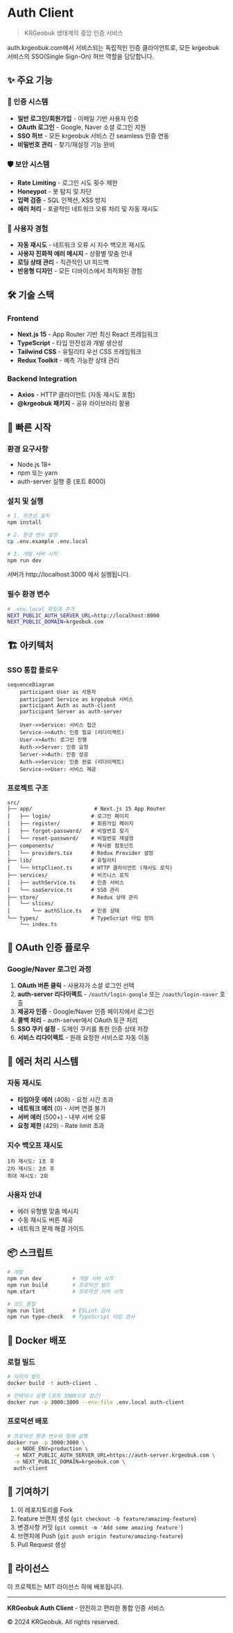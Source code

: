 # Auth Client

> KRGeobuk 생태계의 중앙 인증 서비스

auth.krgeobuk.com에서 서비스되는 독립적인 인증 클라이언트로, 모든 krgeobuk 서비스의 SSO(Single Sign-On) 허브 역할을 담당합니다.

## ✨ 주요 기능

### 🔐 인증 시스템
- **일반 로그인/회원가입** - 이메일 기반 사용자 인증
- **OAuth 로그인** - Google, Naver 소셜 로그인 지원
- **SSO 허브** - 모든 krgeobuk 서비스 간 seamless 인증 연동
- **비밀번호 관리** - 찾기/재설정 기능 완비

### 🛡️ 보안 시스템
- **Rate Limiting** - 로그인 시도 횟수 제한
- **Honeypot** - 봇 탐지 및 차단
- **입력 검증** - SQL 인젝션, XSS 방지
- **에러 처리** - 포괄적인 네트워크 오류 처리 및 자동 재시도

### 🎯 사용자 경험
- **자동 재시도** - 네트워크 오류 시 지수 백오프 재시도
- **사용자 친화적 에러 메시지** - 상황별 맞춤 안내
- **로딩 상태 관리** - 직관적인 UI 피드백
- **반응형 디자인** - 모든 디바이스에서 최적화된 경험

## 🛠 기술 스택

### Frontend
- **Next.js 15** - App Router 기반 최신 React 프레임워크
- **TypeScript** - 타입 안전성과 개발 생산성
- **Tailwind CSS** - 유틸리티 우선 CSS 프레임워크
- **Redux Toolkit** - 예측 가능한 상태 관리

### Backend Integration
- **Axios** - HTTP 클라이언트 (자동 재시도 포함)
- **@krgeobuk 패키지** - 공유 라이브러리 활용

## 🚀 빠른 시작

### 환경 요구사항
- Node.js 18+ 
- npm 또는 yarn
- auth-server 실행 중 (포트 8000)

### 설치 및 실행
```bash
# 1. 의존성 설치
npm install

# 2. 환경 변수 설정
cp .env.example .env.local

# 3. 개발 서버 시작
npm run dev
```

서버가 http://localhost:3000 에서 실행됩니다.

### 필수 환경 변수
```bash
# .env.local 파일에 추가
NEXT_PUBLIC_AUTH_SERVER_URL=http://localhost:8000
NEXT_PUBLIC_DOMAIN=krgeobuk.com
```

## 🏗️ 아키텍처

### SSO 통합 플로우
```mermaid
sequenceDiagram
    participant User as 사용자
    participant Service as krgeobuk 서비스
    participant Auth as auth-client
    participant Server as auth-server

    User->>Service: 서비스 접근
    Service->>Auth: 인증 필요 (리다이렉트)
    User->>Auth: 로그인 진행
    Auth->>Server: 인증 요청
    Server->>Auth: 인증 성공
    Auth->>Service: 인증 완료 (리다이렉트)
    Service->>User: 서비스 제공
```

### 프로젝트 구조
```
src/
├── app/                    # Next.js 15 App Router
│   ├── login/             # 로그인 페이지
│   ├── register/          # 회원가입 페이지  
│   ├── forgot-password/   # 비밀번호 찾기
│   └── reset-password/    # 비밀번호 재설정
├── components/            # 재사용 컴포넌트
│   └── providers.tsx      # Redux Provider 설정
├── lib/                   # 유틸리티
│   └── httpClient.ts      # HTTP 클라이언트 (재시도 로직)
├── services/              # 비즈니스 로직
│   ├── authService.ts     # 인증 서비스
│   └── ssoService.ts      # SSO 관리
├── store/                 # Redux 상태 관리
│   └── slices/
│       └── authSlice.ts   # 인증 상태
└── types/                 # TypeScript 타입 정의
    └── index.ts
```

## 🔄 OAuth 인증 플로우

### Google/Naver 로그인 과정
1. **OAuth 버튼 클릭** - 사용자가 소셜 로그인 선택
2. **auth-server 리다이렉트** - `/oauth/login-google` 또는 `/oauth/login-naver` 호출
3. **제공자 인증** - Google/Naver 인증 페이지에서 로그인
4. **콜백 처리** - auth-server에서 OAuth 토큰 처리
5. **SSO 쿠키 설정** - 도메인 쿠키를 통한 인증 상태 저장
6. **서비스 리다이렉트** - 원래 요청한 서비스로 자동 이동

## 🚨 에러 처리 시스템

### 자동 재시도
- **타임아웃 에러** (408) - 요청 시간 초과
- **네트워크 에러** (0) - 서버 연결 불가
- **서버 에러** (500+) - 내부 서버 오류
- **요청 제한** (429) - Rate limit 초과

### 지수 백오프 재시도
```
1차 재시도: 1초 후
2차 재시도: 2초 후  
최대 재시도: 2회
```

### 사용자 안내
- 에러 유형별 맞춤 메시지
- 수동 재시도 버튼 제공
- 네트워크 문제 해결 가이드

## 📦 스크립트

```bash
# 개발
npm run dev          # 개발 서버 시작
npm run build        # 프로덕션 빌드
npm start            # 프로덕션 서버 시작

# 코드 품질
npm run lint         # ESLint 검사
npm run type-check   # TypeScript 타입 검사
```

## 🐳 Docker 배포

### 로컬 빌드
```bash
# 이미지 빌드
docker build -t auth-client .

# 컨테이너 실행 (포트 3000으로 접근)
docker run -p 3000:3000 --env-file .env.local auth-client
```

### 프로덕션 배포
```bash
# 프로덕션 환경 변수와 함께 실행
docker run -p 3000:3000 \
  -e NODE_ENV=production \
  -e NEXT_PUBLIC_AUTH_SERVER_URL=https://auth-server.krgeobuk.com \
  -e NEXT_PUBLIC_DOMAIN=krgeobuk.com \
  auth-client
```

## 🤝 기여하기

1. 이 레포지토리를 Fork
2. feature 브랜치 생성 (`git checkout -b feature/amazing-feature`)
3. 변경사항 커밋 (`git commit -m 'Add some amazing feature'`)
4. 브랜치에 Push (`git push origin feature/amazing-feature`)
5. Pull Request 생성

## 📄 라이선스

이 프로젝트는 MIT 라이선스 하에 배포됩니다.

---

**KRGeobuk Auth Client** - 안전하고 편리한 통합 인증 서비스

© 2024 KRGeobuk. All rights reserved.
